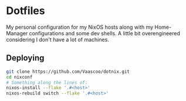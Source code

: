 # Dotfiles
My personal configuration for my NixOS hosts along with my Home-Manager configurations and some dev shells.
A little bit overengineered considering I don't have a lot of machines.

## Deploying
```sh
git clone https://github.com/Vaascoo/dotnix.git
cd nixconf
# Something along the lines of:
nixos-install --flake '.#<host>'
nixos-rebuild switch --flake '.#<host>'
```

